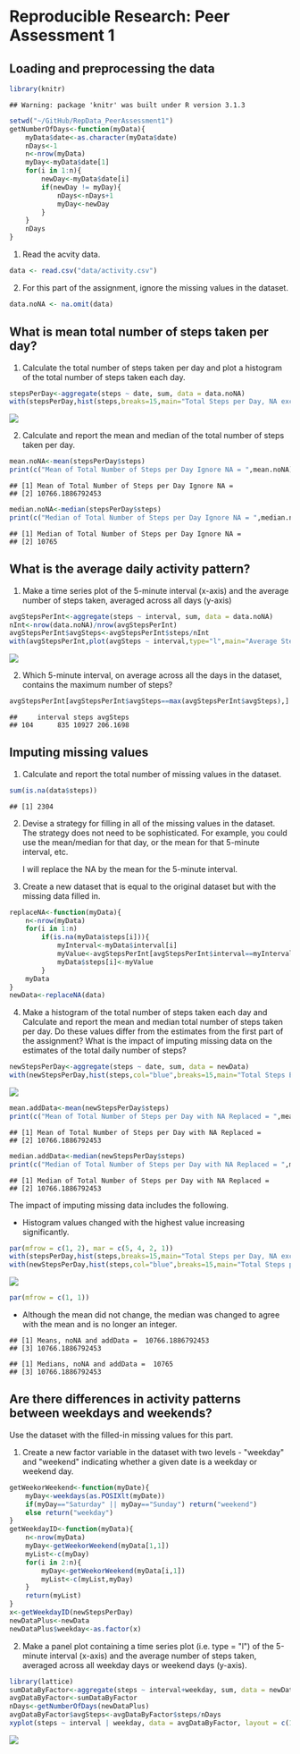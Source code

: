 # Reproducible Research: Peer Assessment 1

## Loading and preprocessing the data

```r
library(knitr)
```

```
## Warning: package 'knitr' was built under R version 3.1.3
```

```r
setwd("~/GitHub/RepData_PeerAssessment1")
getNumberOfDays<-function(myData){
    myData$date<-as.character(myData$date)
    nDays<-1
    n<-nrow(myData)
    myDay<-myData$date[1]
    for(i in 1:n){
        newDay<-myData$date[i]
        if(newDay != myDay){
            nDays<-nDays+1
            myDay<-newDay
        }
    }
    nDays
}
```
1. Read the acvity data.


```r
data <- read.csv("data/activity.csv")
```
2. For this part of the assignment, ignore the missing values in the dataset.


```r
data.noNA <- na.omit(data)
```

## What is mean total number of steps taken per day?
1. Calculate the total number of steps taken per day and plot  a histogram of the total number of steps taken each day.


```r
stepsPerDay<-aggregate(steps ~ date, sum, data = data.noNA)
with(stepsPerDay,hist(steps,breaks=15,main="Total Steps per Day, NA excluded",col="red",labels=FALSE))
```

![](./PA1_template_files/figure-html/histogram_noNA-1.png) 

2. Calculate and report the mean and median of the total number of steps taken per day.


```r
mean.noNA<-mean(stepsPerDay$steps)
print(c("Mean of Total Number of Steps per Day Ignore NA = ",mean.noNA),quote=FALSE)
```

```
## [1] Mean of Total Number of Steps per Day Ignore NA = 
## [2] 10766.1886792453
```
 

```r
median.noNA<-median(stepsPerDay$steps)
print(c("Median of Total Number of Steps per Day Ignore NA = ",median.noNA),quote=FALSE)
```

```
## [1] Median of Total Number of Steps per Day Ignore NA = 
## [2] 10765
```

## What is the average daily activity pattern?
1. Make a time series plot of the 5-minute interval (x-axis) and the average number of steps taken, averaged across all days (y-axis)


```r
avgStepsPerInt<-aggregate(steps ~ interval, sum, data = data.noNA)
nInt<-nrow(data.noNA)/nrow(avgStepsPerInt)
avgStepsPerInt$avgSteps<-avgStepsPerInt$steps/nInt
with(avgStepsPerInt,plot(avgSteps ~ interval,type="l",main="Average Steps ~ Interval, NA excluded"))
```

![](./PA1_template_files/figure-html/codeForTimeSeries-1.png) 

2. Which 5-minute interval, on average across all the days in the dataset, contains the maximum number of steps?

```r
avgStepsPerInt[avgStepsPerInt$avgSteps==max(avgStepsPerInt$avgSteps),]
```

```
##     interval steps avgSteps
## 104      835 10927 206.1698
```

## Imputing missing values
1. Calculate and report the total number of missing values in the dataset.

```r
sum(is.na(data$steps))
```

```
## [1] 2304
```
2. Devise a strategy for filling in all of the missing values in the dataset. The strategy does not need to be sophisticated. For example, you could use the mean/median for that day, or the mean for that 5-minute interval, etc.

    I will replace the NA by the mean for the 5-minute interval.

3. Create a new dataset that is equal to the original dataset but with the missing data filled in.

```r
replaceNA<-function(myData){
    n<-nrow(myData)
    for(i in 1:n)
        if(is.na(myData$steps[i])){
            myInterval<-myData$interval[i]
            myValue<-avgStepsPerInt[avgStepsPerInt$interval==myInterval,3]
            myData$steps[i]<-myValue
        }
    myData
}
newData<-replaceNA(data)
```

4. Make a histogram of the total number of steps taken each day and Calculate and report the mean and median total number of steps taken per day. Do these values differ from the estimates from the first part of the assignment? What is the impact of imputing missing data on the estimates of the total daily number of steps?

```r
newStepsPerDay<-aggregate(steps ~ date, sum, data = newData)
with(newStepsPerDay,hist(steps,col="blue",breaks=15,main="Total Steps Each Day, NA replaced",labels=FALSE))
```

![](./PA1_template_files/figure-html/newDataHistogram-1.png) 

```r
mean.addData<-mean(newStepsPerDay$steps)
print(c("Mean of Total Number of Steps per Day with NA Replaced = ",mean.addData),quote=FALSE)
```

```
## [1] Mean of Total Number of Steps per Day with NA Replaced = 
## [2] 10766.1886792453
```

```r
median.addData<-median(newStepsPerDay$steps)
print(c("Median of Total Number of Steps per Day with NA Replaced = ",median.addData),quote=FALSE)
```

```
## [1] Median of Total Number of Steps per Day with NA Replaced = 
## [2] 10766.1886792453
```

The impact of imputing missing data includes the following.

* Histogram values changed with the highest value increasing significantly.

```r
par(mfrow = c(1, 2), mar = c(5, 4, 2, 1))
with(stepsPerDay,hist(steps,breaks=15,main="Total Steps per Day, NA excluded",col="red",labels=FALSE,ylim=c(0,25)))
with(newStepsPerDay,hist(steps,col="blue",breaks=15,main="Total Steps per Day, NA replaced",labels=FALSE,ylim=c(0,25)))
```

![](./PA1_template_files/figure-html/compareHist-1.png) 

```r
par(mfrow = c(1, 1))
```

* Although the mean did not change, the median was changed to agree with the mean and is no longer an integer.

```
## [1] Means, noNA and addData =  10766.1886792453          
## [3] 10766.1886792453
```

```
## [1] Medians, noNA and addData =  10765                       
## [3] 10766.1886792453
```


## Are there differences in activity patterns between weekdays and weekends?
Use the dataset with the filled-in missing values for this part.

1. Create a new factor variable in the dataset with two levels - "weekday" and "weekend" indicating whether a given date is a weekday or weekend day.

```r
getWeekorWeekend<-function(myDate){
    myDay<-weekdays(as.POSIXlt(myDate))
    if(myDay=="Saturday" || myDay=="Sunday") return("weekend")
    else return("weekday")
}
getWeekdayID<-function(myData){
    n<-nrow(myData)
    myDay<-getWeekorWeekend(myData[1,1])
    myList<-c(myDay)
    for(i in 2:n){
        myDay<-getWeekorWeekend(myData[i,1])
        myList<-c(myList,myDay)
    }
    return(myList)
}
x<-getWeekdayID(newStepsPerDay)
newDataPlus<-newData
newDataPlus$weekday<-as.factor(x)
```
2. Make a panel plot containing a time series plot (i.e. type = "l") of the 5-minute interval (x-axis) and the average number of steps taken, averaged across all weekday days or weekend days (y-axis). 

```r
library(lattice)
sumDataByFactor<-aggregate(steps ~ interval+weekday, sum, data = newDataPlus)
avgDataByFactor<-sumDataByFactor
nDays<-getNumberOfDays(newDataPlus)
avgDataByFactor$avgSteps<-avgDataByFactor$steps/nDays
xyplot(steps ~ interval | weekday, data = avgDataByFactor, layout = c(1, 2),type="l",ylab="avg steps")
```

![](./PA1_template_files/figure-html/weekdayPlot-1.png) 

